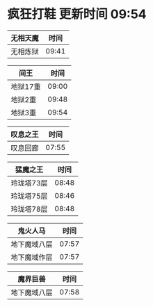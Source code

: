 # 疯狂打鞋 更新时间 09:54

| 无相天魔   | 时间    |
|--------|-------|
| 无相炼狱 | 09:41 |

| 间王   | 时间    |
|--------|-------|
| 地狱17重 | 09:00 |
| 地狱2重 | 09:48 |
| 地狱3重 | 09:54 |

| 叹息之王   | 时间    |
|--------|-------|
| 叹息回廊 | 07:55 |

| 猛魔之王   | 时间    |
|--------|-------|
| 玲珑塔73层 | 08:48 |
| 玲珑塔75层 | 08:46 |
| 玲珑塔78层 | 08:48 |

| 鬼火人马   | 时间    |
|--------|-------|
| 地下魔域八层 | 07:57 |
| 地下魔域作层 | 07:57 |

| 魔界巨兽   | 时间    |
|--------|-------|
| 地下魔域八层 | 07:58 |